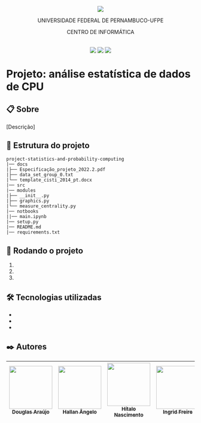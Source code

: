 <p align="center">
  <img align="center" src='https://user-images.githubusercontent.com/54161035/200095500-d5fec4ba-c97e-4f19-9e39-6764418a736b.png' />
</p>
<p align="center">UNIVERSIDADE FEDERAL DE PERNAMBUCO-UFPE</p>
<p align="center">CENTRO DE INFORMÁTICA</p>

##

<p align="center">
  <img align="center" src='https://img.shields.io/badge/Status-in%20progress-blue' />
  <img align="center" src='https://img.shields.io/badge/version-0.1-blue' />
  <img align="center" src='https://img.shields.io/badge/release%20date-mar/2023-blue' />
</p>

# Projeto: análise estatística de dados de CPU

## 📋 Sobre

[Descrição]

## 📂 Estrutura do projeto

```
project-statistics-and-probability-computing
|── docs
|├── Especificação_projeto_2022.2.pdf
|├── data_set_group_0.txt
|└── template_cisti_2014_pt.docx
|── src
|── modules
|├── __init__.py
|├── graphics.py
|└── measure_centrality.py
|── notbooks
||── main.ipynb
|── setup.py
|── README.md
|── requirements.txt
```

## 🚀 Rodando o projeto

1.
2.
3.

## 🛠️ Tecnologias utilizadas

-
-
-

## ✒️ Autores

| [<img src="https://avatars.githubusercontent.com/u/99020717?v=4" width=115><br><sub>Douglas Araújo</sub>](https://github.com/thedouglasaraujo) | [<img src="https://avatars.githubusercontent.com/u/109428550?v=4" width=115><br><sub>Hallan Ângelo</sub>](https://github.com/hallanangelo) | [<img src="https://avatars.githubusercontent.com/u/54161035?v=4" width=115><br><sub>Hítalo Nascimento</sub>](https://github.com/HitaloNasc) | [<img src="https://avatars.githubusercontent.com/u/100882928?v=4" width=115><br><sub>Ingrid Freire</sub>](https://github.com/ingridfsl) | [<img src="https://avatars.githubusercontent.com/u/104030171?v=4" width=115><br><sub>Katharian Abrahel</sub>](https://github.com/katharianabrahel) | [<img src="https://avatars.githubusercontent.com/u/86257548?v=4" width=115><br><sub>Renata Santana</sub>](https://github.com/RenataAndradeSnatana) |
| :------------------------------------------------------------------------------------------------------------------------------------------: | :--------------------------------------------------------------------------------------------------------------------------------------: | :-----------------------------------------------------------------------------------------------------------------------------------------: | :-------------------------------------------------------------------------------------------------------------------------------------: | :-----------------------------------------------------------------------------------------------------------------------------------------: | :------------------------------------------------------------------------------------------------------------------------------------------------: |
